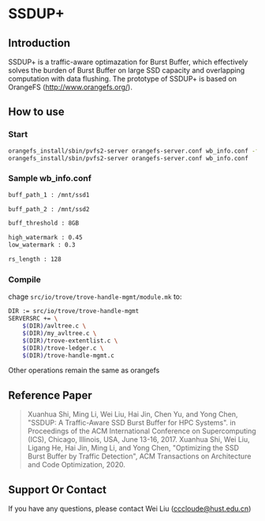 # SSDUP+
## Introduction
SSDUP+ is a traffic-aware optimazation for Burst Buffer, which effectively solves the burden of Burst Buffer on large SSD capacity and overlapping computation with data flushing. The prototype of SSDUP+ is based on OrangeFS (http://www.orangefs.org/).

## How to use
### Start

```bash
orangefs_install/sbin/pvfs2-server orangefs-server.conf wb_info.conf -f
orangefs_install/sbin/pvfs2-server orangefs-server.conf wb_info.conf
```

### Sample wb_info.conf

```bash
buff_path_1 : /mnt/ssd1

buff_path_2 : /mnt/ssd2

buff_threshold : 8GB

high_watermark : 0.45
low_watermark : 0.3

rs_length : 128

```

### Compile

chage `src/io/trove/trove-handle-mgmt/module.mk` to:

```bash
DIR := src/io/trove/trove-handle-mgmt
SERVERSRC += \
	$(DIR)/avltree.c \
	$(DIR)/my_avltree.c \
	$(DIR)/trove-extentlist.c \
	$(DIR)/trove-ledger.c \
	$(DIR)/trove-handle-mgmt.c


```

Other operations remain the same as orangefs

## Reference Paper
>Xuanhua Shi, Ming Li, Wei Liu, Hai Jin, Chen Yu, and Yong Chen, "SSDUP: A Traffic-Aware SSD Burst Buffer for HPC Systems". in Proceedings of the ACM International Conference on Supercomputing (ICS), Chicago, Illinois, USA, June 13-16, 2017.
>Xuanhua Shi, Wei Liu, Ligang He, Hai Jin, Ming Li, and Yong Chen, "Optimizing the SSD Burst Buffer by Traffic Detection", ACM Transactions on Architecture and Code Optimization, 2020.

## Support Or Contact
If you have any questions, please contact Wei Liu (cccloude@hust.edu.cn)
